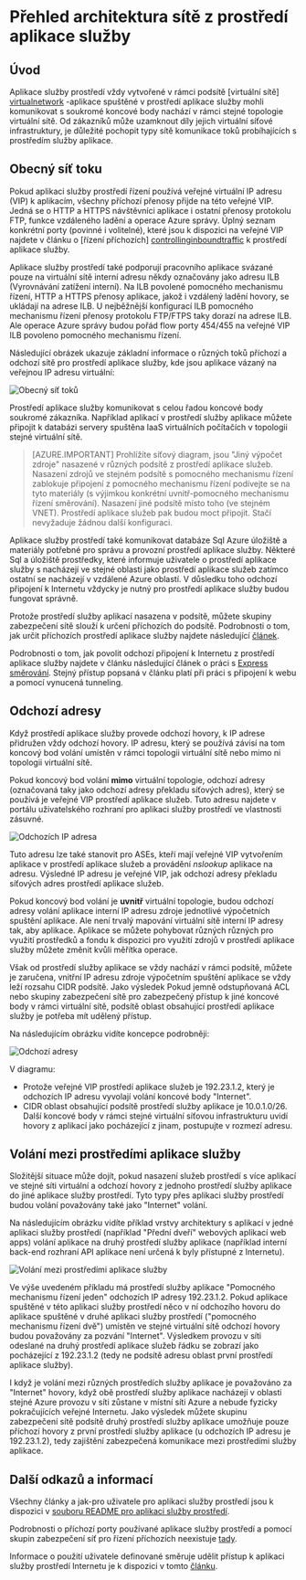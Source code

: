 <properties 
    pageTitle="Přehled architektura sítě z prostředí aplikace služby" 
    description="Přehled architektury ofApp topologie sítě prostředí služby." 
    services="app-service" 
    documentationCenter="" 
    authors="stefsch" 
    manager="wpickett" 
    editor=""/>

<tags 
    ms.service="app-service" 
    ms.workload="na" 
    ms.tgt_pltfrm="na" 
    ms.devlang="na" 
    ms.topic="article" 
    ms.date="10/04/2016" 
    ms.author="stefsch"/>   

# <a name="network-architecture-overview-of-app-service-environments"></a>Přehled architektura sítě z prostředí aplikace služby

## <a name="introduction"></a>Úvod ##
Aplikace služby prostředí vždy vytvořené v rámci podsítě [virtuální sítě] [ virtualnetwork] -aplikace spuštěné v prostředí aplikace služby mohli komunikovat s soukromé koncové body nachází v rámci stejné topologie virtuální sítě.  Od zákazníků může uzamknout díly jejich virtuální síťové infrastruktury, je důležité pochopit typy sítě komunikace toků probíhajících s prostředím služby aplikace.

## <a name="general-network-flow"></a>Obecný síť toku ##
 
Pokud aplikaci služby prostředí řízení používá veřejné virtuální IP adresu (VIP) k aplikacím, všechny příchozí přenosy přijde na této veřejné VIP.  Jedná se o HTTP a HTTPS návštěvníci aplikace i ostatní přenosy protokolu FTP, funkce vzdáleného ladění a operace Azure správy.  Úplný seznam konkrétní porty (povinné i volitelné), které jsou k dispozici na veřejné VIP najdete v článku o [řízení příchozích] [ controllinginboundtraffic] k prostředí aplikace služby. 

Aplikace služby prostředí také podporují pracovního aplikace svázané pouze na virtuální sítě interní adresu někdy označovány jako adresu ILB (Vyrovnávání zatížení interní).  Na ILB povolené pomocného mechanismu řízení, HTTP a HTTPS přenosy aplikace, jakož i vzdálený ladění hovory, se ukládají na adrese ILB.  U nejběžnější konfigurací ILB pomocného mechanismu řízení přenosy protokolu FTP/FTPS taky dorazí na adrese ILB.  Ale operace Azure správy budou pořád flow porty 454/455 na veřejné VIP ILB povoleno pomocného mechanismu řízení.

Následující obrázek ukazuje základní informace o různých toků příchozí a odchozí sítě pro prostředí aplikace služby, kde jsou aplikace vázaný na veřejnou IP adresu virtuální:

![Obecný síť toků][GeneralNetworkFlows]

Prostředí aplikace služby komunikovat s celou řadou koncové body soukromé zákazníka.  Například aplikací v prostředí služby aplikace můžete připojit k databázi servery spuštěna IaaS virtuálních počítačích v topologii stejné virtuální sítě.

>[AZURE.IMPORTANT] Prohlížíte síťový diagram, jsou "Jiný výpočet zdroje" nasazené v různých podsítě z prostředí aplikace služeb. Nasazení zdrojů ve stejném podsítě s pomocného mechanismu řízení zablokuje připojení z pomocného mechanismu řízení podívejte se na tyto materiály (s výjimkou konkrétní uvnitř-pomocného mechanismu řízení směrování). Nasazení jiné podsítě místo toho (ve stejném VNET). Prostředí aplikace služeb pak budou moct připojit. Stačí nevyžaduje žádnou další konfiguraci.

Aplikace služby prostředí také komunikovat databáze Sql Azure úložiště a materiály potřebné pro správu a provozní prostředí aplikace služby.  Některé Sql a úložiště prostředky, které informuje uživatele o prostředí aplikace služby s nacházejí ve stejné oblasti jako prostředí aplikace služeb zatímco ostatní se nacházejí v vzdálené Azure oblastí.  V důsledku toho odchozí připojení k Internetu vždycky je nutný pro prostředí aplikace služby budou fungovat správně. 

Protože prostředí služby aplikací nasazena v podsítě, můžete skupiny zabezpečení sítě slouží k určení příchozích do podsítě.  Podrobnosti o tom, jak určit příchozích prostředí aplikace služby najdete následující [článek][controllinginboundtraffic].

Podrobnosti o tom, jak povolit odchozí připojení k Internetu z prostředí aplikace služby najdete v článku následující článek o práci s [Express směrování][ExpressRoute].  Stejný přístup popsaná v článku platí při práci s připojení k webu a pomocí vynucená tunneling.

## <a name="outbound-network-addresses"></a>Odchozí adresy ##
Když prostředí aplikace služby provede odchozí hovory, k IP adrese přidružen vždy odchozí hovory.  IP adresu, který se používá závisí na tom koncový bod volání umístěn v rámci topologii virtuální sítě nebo mimo ni topologii virtuální sítě.

Pokud koncový bod volání **mimo** virtuální topologie, odchozí adresy (označovaná taky jako odchozí adresy překladu síťových adres), který se používá je veřejné VIP prostředí aplikace služeb.  Tuto adresu najdete v portálu uživatelského rozhraní pro aplikaci služby prostředí ve vlastnosti zásuvné.
 
![Odchozích IP adresa][OutboundIPAddress]

Tuto adresu lze také stanovit pro ASEs, kteří mají veřejné VIP vytvořením aplikace v prostředí aplikace služeb a provádění *nslookup* aplikace na adresu. Výsledné IP adresu je veřejné VIP, jak odchozí adresy překladu síťových adres prostředí aplikace služeb.

Pokud koncový bod volání je **uvnitř** virtuální topologie, budou odchozí adresy volání aplikace interní IP adresu zdroje jednotlivé výpočetních spuštění aplikace.  Ale není trvalý mapování virtuální sítě interní IP adresy tak, aby aplikace.  Aplikace se můžete pohybovat různých různých pro využití prostředků a fondu k dispozici pro využití zdrojů v prostředí aplikace služby můžete změnit kvůli měřítka operace.

Však od prostředí služby aplikace se vždy nachází v rámci podsítě, můžete je zaručena, vnitřní IP adresu zdroje výpočetním spuštění aplikace se vždy leží rozsahu CIDR podsítě.  Jako výsledek Pokud jemně odstupňovaná ACL nebo skupiny zabezpečení sítě pro zabezpečený přístup k jiné koncové body v rámci virtuální sítě, podsítě oblast obsahující prostředí aplikace služby je potřeba mít udělený přístup.

Na následujícím obrázku vidíte koncepce podrobněji:

![Odchozí adresy][OutboundNetworkAddresses]

V diagramu:

- Protože veřejné VIP prostředí aplikace služeb je 192.23.1.2, který je odchozích IP adresu vyvolají volání koncové body "Internet".
- CIDR oblast obsahující podsítě prostředí služby aplikace je 10.0.1.0/26.  Další koncové body v rámci stejné virtuální síťovou infrastrukturu uvidí hovory z aplikací jako pocházející z jinam, postupujte v rozmezí adresu.

## <a name="calls-between-app-service-environments"></a>Volání mezi prostředími aplikace služby ##
Složitější situace může dojít, pokud nasazení služeb prostředí s více aplikací ve stejné síti virtuální a odchozí hovory z jednoho prostředí služby aplikace do jiné aplikace služby prostředí.  Tyto typy přes aplikaci služby prostředí budou volání považovány také jako "Internet" volání.

Na následujícím obrázku vidíte příklad vrstvy architektury s aplikací v jedné aplikaci služby prostředí (například "Přední dveří" webových aplikací web apps) volání aplikace na druhý prostředí služby aplikace (například interní back-end rozhraní API aplikace není určená k byly přístupné z Internetu). 

![Volání mezi prostředími aplikace služby][CallsBetweenAppServiceEnvironments] 

Ve výše uvedeném příkladu má prostředí služby aplikace "Pomocného mechanismu řízení jeden" odchozích IP adresy 192.23.1.2.  Pokud aplikace spuštěné v této aplikaci služby prostředí něco v ní odchozího hovoru do aplikace spuštěné v druhé aplikaci služby prostředí ("pomocného mechanismu řízení dvě") umístěn ve stejné virtuální sítě odchozí hovory budou považovány za pozvání "Internet".  Výsledkem provozu v síti odeslané na druhý prostředí aplikace služeb řádku se zobrazí jako pocházející z 192.23.1.2 (tedy ne podsítě adresu oblast první prostředí aplikace služby).

I když je volání mezi různých prostředích služby aplikace je považováno za "Internet" hovory, když obě prostředí služby aplikace nacházejí v oblasti stejné Azure provozu v síti zůstane v místní síti Azure a nebude fyzicky pokračujících veřejné Internetu.  Jako výsledek můžete skupinu zabezpečení sítě podsítě druhý prostředí služby aplikace umožňuje pouze příchozí hovory z první prostředí služby aplikace (u odchozích IP adresu je 192.23.1.2), tedy zajištění zabezpečená komunikace mezi prostředími služby aplikace.

## <a name="additional-links-and-information"></a>Další odkazů a informací ##
Všechny články a jak-pro uživatele pro aplikaci služby prostředí jsou k dispozici v [souboru README pro aplikaci služby prostředí](../app-service/app-service-app-service-environments-readme.md).

Podrobnosti o příchozí porty používané aplikace služby prostředí a pomocí skupin zabezpečení síť pro řízení příchozích neexistuje [tady][controllinginboundtraffic].

Informace o použití uživatele definované směruje udělit přístup k aplikaci služby prostředí Internetu je k dispozici v tomto [článku][ExpressRoute]. 


<!-- LINKS -->
[virtualnetwork]: http://azure.microsoft.com/services/virtual-network/
[controllinginboundtraffic]:  http://azure.microsoft.com/documentation/articles/app-service-app-service-environment-control-inbound-traffic/
[ExpressRoute]:  http://azure.microsoft.com/documentation/articles/app-service-app-service-environment-network-configuration-expressroute/

<!-- IMAGES -->
[GeneralNetworkFlows]: ./media/app-service-app-service-environment-network-architecture-overview/NetworkOverview-1.png
[OutboundIPAddress]: ./media/app-service-app-service-environment-network-architecture-overview/OutboundIPAddress-1.png
[OutboundNetworkAddresses]: ./media/app-service-app-service-environment-network-architecture-overview/OutboundNetworkAddresses-1.png
[CallsBetweenAppServiceEnvironments]: ./media/app-service-app-service-environment-network-architecture-overview/CallsBetweenEnvironments-1.png

